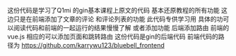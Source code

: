 这份代码是学习了Q1mi 的gin基本课程上原文的代码 
基本还原教程的所有功能 这边只是在前端添加了文章的评论 和评论列表的功能
此代码专供学习用 具体的功可以阅读代码和前端的一起运行的结果慢慢了解
或者添加功能
后端添加路由 
前端的vue.js 相应的可以添加页面和跳转路由 
这份代码是gin的后端代码 前端代码的路径为  https://github.com/karrywu123/bluebell_frontend
